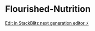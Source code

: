 # Flourished-Nutrition

[Edit in StackBlitz next generation editor ⚡️](https://stackblitz.com/~/github.com/Jnich145/Flourished-Nutrition)